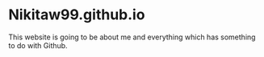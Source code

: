 # Nikitaw99.github.io
This website is going to be about me and everything which has something to do with Github.
